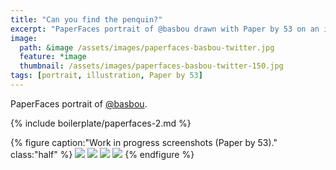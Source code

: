 ```yaml
---
title: "Can you find the penquin?"
excerpt: "PaperFaces portrait of @basbou drawn with Paper by 53 on an iPad."
image: 
  path: &image /assets/images/paperfaces-basbou-twitter.jpg 
  feature: *image
  thumbnail: /assets/images/paperfaces-basbou-twitter-150.jpg
tags: [portrait, illustration, Paper by 53]
---
```


PaperFaces portrait of [@basbou](https://twitter.com/basbou).

{% include boilerplate/paperfaces-2.md %}

{% figure caption:"Work in progress screenshots (Paper by 53)." class:"half" %}
[![](/assets/images/paperfaces-basbou-process-1-600.jpg)](/assets/images/paperfaces-basbou-process-1-lg.jpg)
[![](/assets/images/paperfaces-basbou-process-2-600.jpg)](/assets/images/paperfaces-basbou-process-2-lg.jpg)
[![](/assets/images/paperfaces-basbou-process-3-600.jpg)](/assets/images/paperfaces-basbou-process-3-lg.jpg)
[![](/assets/images/paperfaces-basbou-process-4-600.jpg)](/assets/images/paperfaces-basbou-process-4-lg.jpg)
{% endfigure %}
